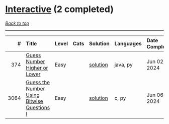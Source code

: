# [Interactive](<https://leetcode.com/tag/Interactive/>) (2 completed)

*[Back to top](<../../README.md>)*

------

|    # | Title                                                                                                                    | Level   | Cats   | Solution                                                              | Languages   | Date Complete   |
|-----:|:-------------------------------------------------------------------------------------------------------------------------|:--------|:-------|:----------------------------------------------------------------------|:------------|:----------------|
|  374 | [Guess Number Higher or Lower](<https://leetcode.com/problems/guess-number-higher-or-lower>)                             | Easy    |        | [solution](<../_374. Guess Number Higher or Lower.md>)                | java, py    | Jun 02, 2024    |
| 3064 | [Guess the Number Using Bitwise Questions I](<https://leetcode.com/problems/guess-the-number-using-bitwise-questions-i>) | Easy    |        | [solution](<../_3064. Guess the Number Using Bitwise Questions I.md>) | c, py       | Jun 06, 2024    |